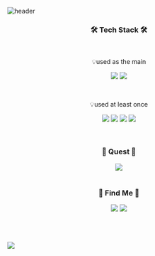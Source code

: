 ![header](https://capsule-render.vercel.app/api?height=400&color=auto&text=Hello%20World!&desc=Hy0u4a%20Profile&theme=radical)

<h3 align="center">🛠 Tech Stack 🛠</h3></br>
<p align="center">💡used as the main</p>
<p align="center">
  <img src="https://img.shields.io/badge/Python-3766AB?style=flat-square&logo=Python&logoColor=white"/></a>
  <img src="https://img.shields.io/badge/CSharp-009000?style=flat-square&logo=CSharp&logoColor=white"/></a>
</p></br>

<p align="center">💡used at least once</p>
<p align="center">
  <img src="https://img.shields.io/badge/JavaScript-3766AB?style=flat-square&logo=JavaScript&logoColor=white"/></a>
  <img src="https://img.shields.io/badge/MySQL-50BCDF?style=flat-square&logo=MySQL&logoColor=white"/></a>
  <img src="https://img.shields.io/badge/Android-008D62?style=flat-square&logo=Android&logoColor=white"/></a>
    <img src="https://img.shields.io/badge/Unity-000000?style=flat-square&logo=Unity&logoColor=white"/></a>
</p></br>
<h3 align="center">📔 Quest 📔</h3>
<p align="center">
  <img src="https://img.shields.io/badge/Rust-0067?style=flat-square&logo=Rust&logoColor=white"
</p></br></br>

<h3 align="center">🎈 Find Me 🎈</h3>
<p align="center">
  <img src="https://img.shields.io/badge/Mail-hyouka@kakao.com-FFD400?style=flat-square&logo=Mail&logoColor=white"/></a>
  <a href="https://www.instagram.com/jeongwoojun__/">
    <img src="https://img.shields.io/badge/Instagram-E4405F?style=flat-square&logo=Instagram&logoColor=white"
  </a>
</p></br></br></br>

<a href="https://github.com/anuraghazra/github-readme-stats">
  <img align="center" src="https://github-readme-stats.vercel.app/api?username=hy0u4a&theme=tokyonight")](https://github.com/anuraghazra/github-readme-stats)
</a>
